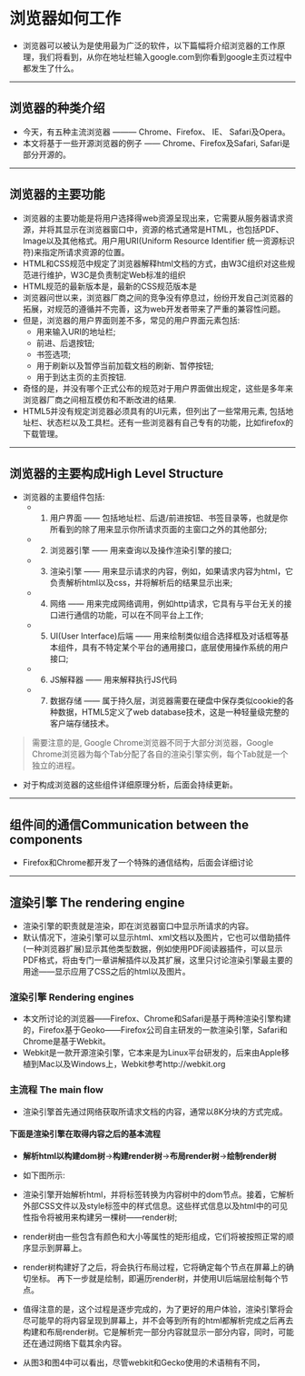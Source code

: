 # 浏览器如何工作
- 浏览器可以被认为是使用最为广泛的软件，以下篇幅将介绍浏览器的工作原理，我们将看到，从你在地址栏输入google.com到你看到google主页过程中都发生了什么。

------

## 浏览器的种类介绍
- 今天，有五种主流浏览器 ——— Chrome、Firefox、 IE、 Safari及Opera。
- 本文将基于一些开源浏览器的例子 —— Chrome、Firefox及Safari, Safari是部分开源的。

------

## 浏览器的主要功能
- 浏览器的主要功能是将用户选择得web资源呈现出来，它需要从服务器请求资源，并将其显示在浏览器窗口中，资源的格式通常是HTML，也包括PDF、Image以及其他格式。用户用URI(Uniform Resource Identifier 统一资源标识符)来指定所请求资源的位置。
- HTML和CSS规范中规定了浏览器解释html文档的方式，由W3C组织对这些规范进行维护，W3C是负责制定Web标准的组织
- HTML规范的最新版本是，最新的CSS规范版本是
- 浏览器问世以来，浏览器厂商之间的竞争没有停息过，纷纷开发自己浏览器的拓展，对规范的遵循并不完善，这为web开发者带来了严重的兼容性问题。
- 但是，浏览器的用户界面则差不多，常见的用户界面元素包括:
	- 用来输入URI的地址栏;
	- 前进、后退按钮;
	- 书签选项;
	- 用于刷新以及暂停当前加载文档的刷新、暂停按钮;
	- 用于到达主页的主页按钮.
- 奇怪的是，并没有哪个正式公布的规范对于用户界面做出规定，这些是多年来浏览器厂商之间相互模仿和不断改进的结果.
- HTML5并没有规定浏览器必须具有的UI元素，但列出了一些常用元素, 包括地址栏、状态栏以及工具栏。还有一些浏览器有自己专有的功能，比如firefox的下载管理。

------

## 浏览器的主要构成High Level Structure
- 浏览器的主要组件包括:
	- 1. 用户界面 —— 包括地址栏、后退/前进按钮、书签目录等，也就是你所看到的除了用来显示你所请求页面的主窗口之外的其他部分;
	- 2. 浏览器引擎 —— 用来查询以及操作渲染引擎的接口;
	- 3. 渲染引擎 —— 用来显示请求的内容，例如，如果请求内容为html，它负责解析html以及css，并将解析后的结果显示出来;
	- 4. 网络 —— 用来完成网络调用，例如http请求，它具有与平台无关的接口进行通信的功能，可以在不同平台上工作;
	- 5. UI(User Interface)后端 —— 用来绘制类似组合选择框及对话框等基本组件，具有不特定某个平台的通用接口，底层使用操作系统的用户接口;
	- 6. JS解释器 —— 用来解释执行JS代码
	- 7. 数据存储 —— 属于持久层，浏览器需要在硬盘中保存类似cookie的各种数据，HTML5定义了web database技术，这是一种轻量级完整的客户端存储技术。
> 需要注意的是, Google Chrome浏览器不同于大部分浏览器，Google Chrome浏览器为每个Tab分配了各自的渲染引擎实例，每个Tab就是一个独立的进程。

- 对于构成浏览器的这些组件详细原理分析，后面会持续更新。

------

## 组件间的通信Communication between the components
- Firefox和Chrome都开发了一个特殊的通信结构，后面会详细讨论

------

## 渲染引擎 The rendering engine
- 渲染引擎的职责就是渲染，即在浏览器窗口中显示所请求的内容。
- 默认情况下，渲染引擎可以显示html、xml文档以及图片，它也可以借助插件(一种浏览器扩展)显示其他类型数据，例如使用PDF阅读器插件，可以显示PDF格式，将由专门一章讲解插件以及其扩展，这里只讨论渲染引擎最主要的用途——显示应用了CSS之后的html以及图片。

### 渲染引擎 Rendering engines
- 本文所讨论的浏览器——Firefox、Chrome和Safari是基于两种渲染引擎构建的，Firefox基于Geoko——Firefox公司自主研发的一款渲染引擎，Safari和Chrome是基于Webkit。
- Webkit是一款开源渲染引擎，它本来是为Linux平台研发的，后来由Apple移植到Mac以及Windows上，Webkit参考http://webkit.org

### 主流程 The main flow
- 渲染引擎首先通过网络获取所请求文档的内容，通常以8K分块的方式完成。

#### 下面是渲染引擎在取得内容之后的基本流程
- **解析html以构建dom树**->**构建render树**->**布局render树**->**绘制render树**
- 如下图所示:

- 渲染引擎开始解析html，并将标签转换为内容树中的dom节点。接着，它解析外部CSS文件以及style标签中的样式信息。这些样式信息以及html中的可见性指令将被用来构建另一棵树——render树;
- render树由一些包含有颜色和大小等属性的矩形组成，它们将被按照正常的顺序显示到屏幕上。
- render树构建好了之后，将会执行布局过程，它将确定每个节点在屏幕上的确切坐标。 再下一步就是绘制，即遍历render树，并使用UI后端层绘制每个节点。
- 值得注意的是，这个过程是逐步完成的，为了更好的用户体验，渲染引擎将会尽可能早的将内容呈现到屏幕上，并不会等到所有的html都解析完成之后再去构建和布局render树。它是解析完一部分内容就显示一部分内容，同时，可能还在通过网络下载其余内容。
- 从图3和图4中可以看出，尽管webkit和Gecko使用的术语稍有不同，


